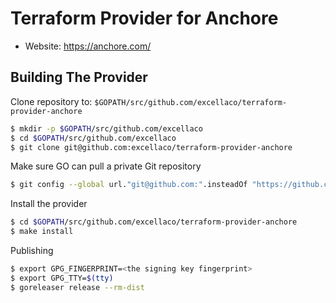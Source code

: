 Terraform Provider for Anchore
==============================

- Website: https://anchore.com/

Building The Provider
---------------------

Clone repository to: `$GOPATH/src/github.com/excellaco/terraform-provider-anchore`
```sh
$ mkdir -p $GOPATH/src/github.com/excellaco
$ cd $GOPATH/src/github.com/excellaco
$ git clone git@github.com:excellaco/terraform-provider-anchore
```

Make sure GO can pull a private Git repository
```sh
$ git config --global url."git@github.com:".insteadOf "https://github.com/"
```

Install the provider
```sh
$ cd $GOPATH/src/github.com/excellaco/terraform-provider-anchore
$ make install
```

Publishing
```sh
$ export GPG_FINGERPRINT=<the signing key fingerprint>
$ export GPG_TTY=$(tty)
$ goreleaser release --rm-dist
```
